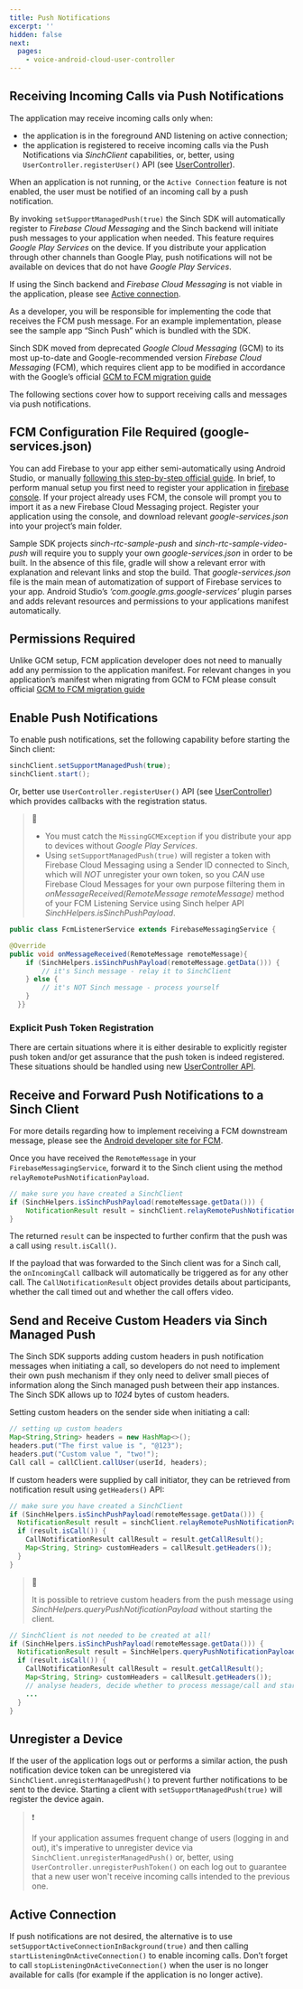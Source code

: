 ```yaml
---
title: Push Notifications
excerpt: ''
hidden: false
next:
  pages:
    - voice-android-cloud-user-controller
---
```


## Receiving Incoming Calls via Push Notifications

The application may receive incoming calls only when:

- the application is in the foreground AND listening on active connection;
- the application is registered to receive incoming calls via the Push Notifications via _SinchClient_ capabilities, or, better, using `UserController.registerUser()` API (see [UserController](doc:voice-android-cloud-user-controller)).

When an application is not running, or the `Active Connection` feature is not enabled, the user must be notified of an incoming call by a push notification.

By invoking `setSupportManagedPush(true)` the Sinch SDK will automatically register to _Firebase Cloud Messaging_ and the Sinch backend will initiate push messages to your application when needed. This feature requires _Google Play Services_ on the device. If you distribute your application through other channels than Google Play, push notifications will not be available on devices that do not have _Google Play Services_.

If using the Sinch backend and _Firebase Cloud Messaging_ is not viable in the application, please see [Active connection](https://developers.sinch.com/docs/voice-android-cloud-active-connection).

As a developer, you will be responsible for implementing the code that receives the FCM push message. For an example implementation, please see the sample app “Sinch Push” which is bundled with the SDK.

Sinch SDK moved from deprecated _Google Cloud Messaging_ (GCM) to its most up-to-date and Google-recommended version _Firebase Cloud Messaging_ (FCM), which requires client app to be modified in accordance with the Google’s official [GCM to FCM migration guide](https://developers.google.com/cloud-messaging/android/android-migrate-fcm)

The following sections cover how to support receiving calls and messages via push notifications.

## FCM Configuration File Required (google-services.json)

You can add Firebase to your app either semi-automatically using Android Studio, or manually [following this step-by-step official guide](https://firebase.google.com/docs/android/setup). In brief, to perform manual setup you first need to register your application in [firebase console](https://console.firebase.google.com/). If your project already uses FCM, the console will prompt you to import it as a new Firebase Cloud Messaging project. Register your application using the console, and download relevant _google-services.json_ into your project’s main folder.

Sample SDK projects _sinch-rtc-sample-push_ and _sinch-rtc-sample-video-push_ will require you to supply your own _google-services.json_ in order to be built. In the absence of this file, gradle will show a relevant error with explanation and relevant links and stop the build. That _google-services.json_ file is the main mean of automatization of support of Firebase services to your app. Android Studio’s _‘com.google.gms.google-services’_ plugin parses and adds relevant resources and permissions to your applications manifest automatically.

## Permissions Required

Unlike GCM setup, FCM application developer does not need to manually add any permission to the application manifest. For relevant changes in you application’s manifest when migrating from GCM to FCM please consult official [GCM to FCM migration guide](https://developers.google.com/cloud-messaging/android/android-migrate-fcm)

## Enable Push Notifications

To enable push notifications, set the following capability before starting the Sinch client:

```java
sinchClient.setSupportManagedPush(true);
sinchClient.start();
```

Or, better use `UserController.registerUser()` API (see [UserController](doc:voice-android-cloud-user-controller)) which provides callbacks with the registration status.

> 📘
>
> - You must catch the `MissingGCMException` if you distribute your app to devices without _Google Play Services_.
> - Using `setSupportManagedPush(true)` will register a token with Firebase Cloud Messaging using a Sender ID connected to Sinch, which will _NOT_ unregister your own token, so you _CAN_ use Firebase Cloud Messages for your own purpose filtering them in _onMessageReceived(RemoteMessage remoteMessage)_ method of your FCM Listening Service using Sinch helper API _SinchHelpers.isSinchPushPayload_.

```java
public class FcmListenerService extends FirebaseMessagingService {

@Override
public void onMessageReceived(RemoteMessage remoteMessage){
    if (SinchHelpers.isSinchPushPayload(remoteMessage.getData())) {
        // it's Sinch message - relay it to SinchClient
    } else {
        // it's NOT Sinch message - process yourself
    }
  }}
```

### Explicit Push Token Registration

There are certain situations where it is either desirable to explicitly register push token and/or get assurance that the push token is indeed registered. These situations should be handled using new [UserController API](doc:voice-android-cloud-user-controller).

## Receive and Forward Push Notifications to a Sinch Client

For more details regarding how to implement receiving a FCM downstream message, please see the [Android developer site for FCM](https://firebase.google.com/docs/cloud-messaging/android/receive).

Once you have received the `RemoteMessage` in your `FirebaseMessagingService`, forward it to the Sinch client using the method `relayRemotePushNotificationPayload`.

```java
// make sure you have created a SinchClient
if (SinchHelpers.isSinchPushPayload(remoteMessage.getData())) {
    NotificationResult result = sinchClient.relayRemotePushNotificationPayload(remoteMessage.getData());
}
```

The returned `result` can be inspected to further confirm that the push was a call using `result.isCall()`.

If the payload that was forwarded to the Sinch client was for a Sinch call, the `onIncomingCall` callback will automatically be triggered as for any other call. The `CallNotificationResult` object provides details about participants, whether the call timed out and whether the call offers video.

## Send and Receive Custom Headers via Sinch Managed Push

The Sinch SDK supports adding custom headers in push notification messages when initiating a call, so developers do not need to implement their own push mechanism if they only need to deliver small pieces of information along the Sinch managed push between their app instances. The Sinch SDK allows up to _1024_ bytes of custom headers.

Setting custom headers on the sender side when initiating a call:

```java
// setting up custom headers
Map<String,String> headers = new HashMap<>();
headers.put("The first value is ", "@123");
headers.put("Custom value ", "two!");
Call call = callClient.callUser(userId, headers);
```

If custom headers were supplied by call initiator, they can be retrieved from notification result using `getHeaders()` API:

```java
// make sure you have created a SinchClient
if (SinchHelpers.isSinchPushPayload(remoteMessage.getData())) {
  NotificationResult result = sinchClient.relayRemotePushNotificationPayload(remoteMessage.getData());
  if (result.isCall()) {
    CallNotificationResult callResult = result.getCallResult();
    Map<String, String> customHeaders = callResult.getHeaders());
  }
}
```

> 📘
>
> It is possible to retrieve custom headers from the push message using _SinchHelpers.queryPushNotificationPayload_ without starting the client.

```java
// SinchClient is not needed to be created at all!
if (SinchHelpers.isSinchPushPayload(remoteMessage.getData())) {
  NotificationResult result = SinchHelpers.queryPushNotificationPayload(applicationContext, remoteMessage.getData());
  if (result.isCall()) {
    CallNotificationResult callResult = result.getCallResult();
    Map<String, String> customHeaders = callResult.getHeaders());
    // analyse headers, decide whether to process message/call and start Sinch client or ignore
    ...
  }
}
```

## Unregister a Device

If the user of the application logs out or performs a similar action, the push notification device token can be unregistered via `SinchClient.unregisterManagedPush()` to prevent further notifications to be sent to the device. Starting a client with `setSupportManagedPush(true)` will register the device again.

> ❗️
>
> If your application assumes frequent change of users (logging in and out), it's imperative to unregister device via `SinchClient.unregisterManagedPush()` or, better, using `UserController.unregisterPushToken()` on each log out to guarantee that a new user won't receive incoming calls intended to the previous one. 

## Active Connection

If push notifications are not desired, the alternative is to use `setSupportActiveConnectionInBackground(true)` and then calling `startListeningOnActiveConnection()` to enable incoming calls. Don’t forget to call `stopListeningOnActiveConnection()` when the user is no longer available for calls (for example if the application is no longer active).
